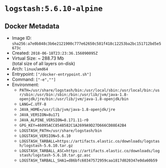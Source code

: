 # `logstash:5.6.10-alpine`

## Docker Metadata

- Image ID: `sha256:a7e0b848c3b6e2121900c777e62650c581f418c12253ba2bc151712bd5e5673c`
- Created: `2018-06-18T23:23:36.156090095Z`
- Virtual Size: ~ 288.73 Mb  
  (total size of all layers on-disk)
- Arch: `linux`/`amd64`
- Entrypoint: `["/docker-entrypoint.sh"]`
- Command: `["-e",""]`
- Environment:
  - `PATH=/usr/share/logstash/bin:/usr/local/sbin:/usr/local/bin:/usr/sbin:/usr/bin:/sbin:/bin:/usr/lib/jvm/java-1.8-openjdk/jre/bin:/usr/lib/jvm/java-1.8-openjdk/bin`
  - `LANG=C.UTF-8`
  - `JAVA_HOME=/usr/lib/jvm/java-1.8-openjdk/jre`
  - `JAVA_VERSION=8u171`
  - `JAVA_ALPINE_VERSION=8.171.11-r0`
  - `GPG_KEY=46095ACC8548582C1A2699A9D27D666CD88E42B4`
  - `LOGSTASH_PATH=/usr/share/logstash/bin`
  - `LOGSTASH_VERSION=5.6.10`
  - `LOGSTASH_TARBALL=https://artifacts.elastic.co/downloads/logstash/logstash-5.6.10.tar.gz`
  - `LOGSTASH_TARBALL_ASC=https://artifacts.elastic.co/downloads/logstash/logstash-5.6.10.tar.gz.asc`
  - `LOGSTASH_TARBALL_SHA1=d86bfc60347572959caa1817d020347e0da60b59`
